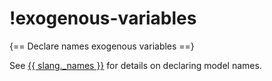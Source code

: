 # !exogenous-variables

{== Declare names exogenous variables ==}

See [{{ slang._names }}](`names.md`) for details on declaring model names.

